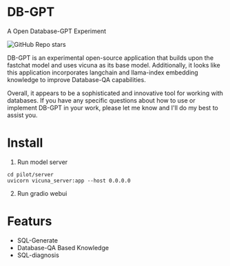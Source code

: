 # DB-GPT
A Open Database-GPT Experiment

![GitHub Repo stars](https://img.shields.io/github/stars/csunny/db-gpt?style=social)

DB-GPT is an experimental open-source application that builds upon the fastchat model and uses vicuna as its base model. Additionally, it looks like this application incorporates langchain and llama-index embedding knowledge to improve Database-QA capabilities. 

Overall, it appears to be a sophisticated and innovative tool for working with databases. If you have any specific questions about how to use or implement DB-GPT in your work, please let me know and I'll do my best to assist you.

# Install
1. Run model server
```
cd pilot/server
uvicorn vicuna_server:app --host 0.0.0.0
```

2. Run gradio webui

# Featurs
- SQL-Generate
- Database-QA Based Knowledge 
- SQL-diagnosis
